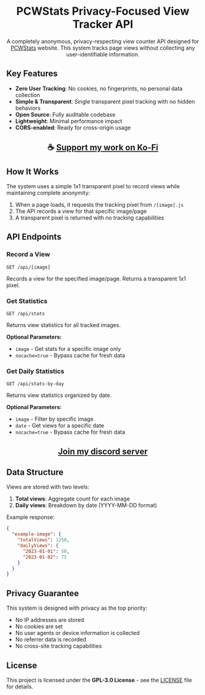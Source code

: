 <div align="center">

# PCWStats Privacy-Focused View Tracker API

A completely anonymous, privacy-respecting view counter API designed for [PCWStats](https://pcwstats.com) website. This system tracks page views without collecting any user-identifiable information.

</div>

## Key Features

- **Zero User Tracking**: No cookies, no fingerprints, no personal data collection
- **Simple & Transparent**: Single transparent pixel tracking with no hidden behaviors
- **Open Source**: Fully auditable codebase
- **Lightweight**: Minimal performance impact
- **CORS-enabled**: Ready for cross-origin usage

<div align="center">

## ☕ [Support my work on Ko-Fi](https://ko-fi.com/thatsinewave)

</div>

## How It Works

The system uses a simple 1x1 transparent pixel to record views while maintaining complete anonymity:

1. When a page loads, it requests the tracking pixel from `/[image].js`
2. The API records a view for that specific image/page
3. A transparent pixel is returned with no tracking capabilities

## API Endpoints

### Record a View
```
GET /api/[image]
```
Records a view for the specified image/page. Returns a transparent 1x1 pixel.

### Get Statistics
```
GET /api/stats
```
Returns view statistics for all tracked images.

**Optional Parameters:**
- `image` - Get stats for a specific image only
- `nocache=true` - Bypass cache for fresh data

### Get Daily Statistics
```
GET /api/stats-by-day
```
Returns view statistics organized by date.

**Optional Parameters:**
- `image` - Filter by specific image
- `date` - Get views for a specific date
- `nocache=true` - Bypass cache for fresh data

<div align="center">

## [Join my discord server](https://discord.gg/2nHHHBWNDw)

</div>

## Data Structure

Views are stored with two levels:
1. **Total views**: Aggregate count for each image
2. **Daily views**: Breakdown by date (YYYY-MM-DD format)

Example response:
```json
{
  "example-image": {
    "totalViews": 1250,
    "dailyViews": {
      "2023-01-01": 50,
      "2023-01-02": 75
    }
  }
}
```

## Privacy Guarantee

This system is designed with privacy as the top priority:
- No IP addresses are stored
- No cookies are set
- No user agents or device information is collected
- No referrer data is recorded
- No cross-site tracking capabilities

## License

This project is licensed under the **GPL-3.0 License** - see the [LICENSE](LICENSE) file for details.  
